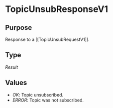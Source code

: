 # TopicUnsubResponseV1


## Purpose


<!-- --8<-- [start:purpose] -->
Response to a [[TopicUnsubRequestV1]].
<!-- --8<-- [end:purpose] -->

## Type


<!-- --8<-- [start:type] -->
<div class="type" markdown>


*Result*

</div>
<!-- --8<-- [end:type] -->

## Values


- *OK*: Topic unsubscribed.
- *ERROR*: Topic was not subscribed.
